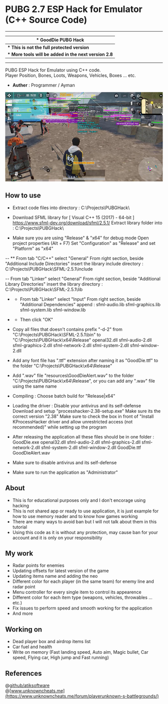 # PUBG 2.7 ESP Hack for Emulator (C++ Source Code)

---
|**\* GoodDie PUBG Hack**|
| --- |
|**\* This is not the full protected version**|
|**\* More tools will be added in the next version 2.8**|
---

PUBG ESP Hack for Emulator using C++ code.\
Player Position, Bones, Loots, Weapons, Vehicles, Boxes ... etc.

* **Auther** : Programmer / Ayman

[![PUBG 2.7 Hack : PUBG Cororna Hack ببجي كورونا هاك](./resources/thumbnail.jpg)](./resources/thumbnail.jpg "PUBG 2.7 Hack : GoodDie PUBG Hack جود ضاي ببجي هاك")

## How to use
* Extract code files into directory :
C:\Projects\PUBGHack\

* Download SFML library for [ Visual C++ 15 (2017) - 64-bit ]
https://www.sfml-dev.org/download/sfml/2.5.1/
Extract library folder into :
C:\Projects\PUBGHack\

* Make sure you are using "Release" & "x64" for debug mode
Open project properties (Alt + F7)
Set "Configuration" as "Release" and set "Platform" as "x64"

-- ** From tab "C/C++" select "General"
From right section, beside "Additional Include Directories" insert the library include directory :
C:\Projects\PUBGHack\SFML-2.5.1\include

-- From tab "Linker" select "General"
From right section, beside "Additional Library Directories" insert the library directory :
C:\Projects\PUBGHack\SFML-2.5.1\lib

- - From tab "Linker" select "Input"
From right section, beside "Additional Dependencies" append :
sfml-audio.lib
sfml-graphics.lib
sfml-system.lib
sfml-window.lib

* * Then click "OK"

* Copy all files that doesn't contains prefix "-d-2" from "C:\Projects\PUBGHack\SFML-2.5.1\bin\" to "C:\Projects\PUBGHack\x64\Release\"
openal32.dll
sfml-audio-2.dll
sfml-graphics-2.dll
sfml-network-2.dll
sfml-system-2.dll
sfml-window-2.dll

* Add any font file has ".ttf" extension after naming it as "GoodDie.ttf" to the folder "C:\Projects\PUBGHack\x64\Release\"

* Add ".wav" file "resources\GoodDieAlert.wav" to the folder "C:\Projects\PUBGHack\x64\Release\", or you can add any ".wav" file using the same name

* Compiling :
Choose batch build for "Release|x64"

* Loading the driver :
Disable your antivirus and its self-defense
Download and setup "processhacker-2.38-setup.exe"
Make sure its the correct version "2.38"
Make sure to check the box in front of "Install KProcessHacker driver and allow unrestricted access (not recommended)" while setting up the program

* After releasing the application all these files should be in one folder :
GoodDie.exe
openal32.dll
sfml-audio-2.dll
sfml-graphics-2.dll
sfml-network-2.dll
sfml-system-2.dll
sfml-window-2.dll
GoodDie.ttf
GoodDieAlert.wav

* Make sure to disable antivirus and its self-defense
* Make sure to run the application as "Administrator"

## About
* This is for educational purposes only and I don't encorage using hacking
* This is not shared app or ready to use application, it is just example for how to use memory reader and to know how games working
* There are many ways to avoid ban but I will not talk about them in this tutorial
* Using this code as it is without any protection, may cause ban for your account and it is only on your responsibility

## My work
* Radar points for enemies
* Updating offsets for latest version of the game
* Updating items name and adding the neo
* Different color for each player (in the same team) for enemy line and radar point
* Menu controller for every single item to control its appearence
* Different color for each item type (weapons, vehicles, throwables ... etc.)
* Fix issues to perform speed and smooth working for the application
* And more

## Working on
* Dead player box and airdrop items list
* Car fuel and health
* Write on memory (Fast landing speed, Auto aim, Magic bullet, Car speed, Flying car, High jump and Fast running)

## References
@[github/atiksoftware](https://github.com/atiksoftware/pubg_mobile_memory_hacking_examples)\
@[www.unknowncheats.me](https://www.unknowncheats.me/forum/playerunknown-s-battlegrounds/)
